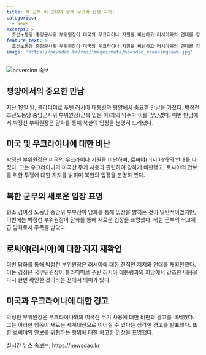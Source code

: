 ```yaml
---
title: 북 군부 러 군대와 함께 우크라 전쟁 지지!
categories:
  - News
excerpt: >
  조선노동당 중앙군사위 부위원장이 미국의 우크라이나 지원을 비난하고 러시아와의 연대를 강조한 담화를 발표했다. 이는 북한의 최고위급 군부 담화로 김정은과 푸틴의 회담에서 강조한 러시아 지지를 재확인한 것으로 주목받았다. 박정천 부위원장은 우크라이나의 미국산 무기 사용을 비난하며, 러시아의 대응을 지지하고 러시아와의 군사 충돌은 세계대전으로 이어질 것이라 경고했다. 국가의 주권과 안정을 수호하기 위해 로씨야와 항상 함께하겠다고 밝혔다. (실제 글과 요약문에는 약간의 차이가 있을 수 있습니다)
feature_text: >
  조선노동당 중앙군사위 부위원장이 미국의 우크라이나 지원을 비난하고 러시아와의 연대를 강조한 담화를 발표했다. 이는 북한의 최고위급 군부 담화로 김정은과 푸틴의 회담에서 강조한 러시아 지지를 재확인한 것으로 주목받았다. 박정천 부위원장은 우크라이나의 미국산 무기 사용을 비난하며, 러시아의 대응을 지지하고 러시아와의 군사 충돌은 세계대전으로 이어질 것이라 경고했다. 국가의 주권과 안정을 수호하기 위해 로씨야와 항상 함께하겠다고 밝혔다. (실제 글과 요약문에는 약간의 차이가 있을 수 있습니다)
image: 'https://newsdao.kr/res/images/meta/newsdao_breakingnews.jpg'
---
```


<p><img src="https://newsdao.kr/res/images/meta/newsdao_breakingnews.jpg" alt="pcversion 속보" /></p>

<h2 data-ke-size="size26">평양에서의 중요한 만남</h2>

<p data-ke-size="size16">지난 19일 밤, 블라디미르 푸틴 러시아 대통령과 평양에서 중요한 만남을 가졌다. 박정천 조선노동당 중앙군사위 부위원장(군복 입은 이)과의 악수가 이를 앞당겼다. 이번 만남에서 박정천 부위원장은 담화를 통해 북한의 입장을 분명히 드러냈다.</p>

<h2 data-ke-size="size26">미국 및 우크라이나에 대한 비난</h2>

<p data-ke-size="size16">박정천 부위원장은 미국의 우크라이나 지원을 비난하며, 로씨야(러시아)와의 연대를 다졌다. 그는 우크라이나의 미국산 무기 사용과 관련하여 강하게 비판했고, 로씨야의 안보를 위한 투쟁에 대한 지지를 밝히며 북한의 입장을 분명히 했다.</p>

<h2 data-ke-size="size26">북한 군부의 새로운 입장 표명</h2>

<p data-ke-size="size16">평소 김여정 노동당 중앙위 부부장이 담화를 통해 입장을 밝히는 것이 일반적이었지만, 이번에는 박정천 부위원장이 담화를 통해 새로운 입장을 표명했다. 북한 군부의 최고위급 담화로서 주목을 받았다.</p>

<h2 data-ke-size="size26">로씨야(러시아)에 대한 지지 재확인</h2>

<p data-ke-size="size16">이번 담화를 통해 박정천 부위원장은 러시아에 대한 전적인 지지와 연대를 재확인했다. 이는 김정은 국무위원장이 블라디미르 푸틴 러시아 대통령과의 회담에서 강조한 내용을 다시 한번 확인한 것이라는 점에서 의미가 있다.</p>

<h2 data-ke-size="size26">미국과 우크라이나에 대한 경고</h2>

<p data-ke-size="size16">박정천 부위원장은 우크라이나와의 미국산 무기 사용에 대한 비판과 경고를 내세웠다. 그는 이러한 행동이 새로운 세계대전으로 이어질 수 있다는 심각한 경고를 발표했다. 또한 로씨야의 안보를 위협하는 행위에 대한 확고한 입장을 표명했다.</p>
실시간 뉴스 속보는, <a href="https://newsdao.kr" rel="dofollow">https://newsdao.kr</a>


